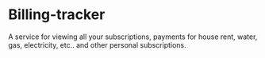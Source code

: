 # Billing-tracker
A service for viewing all your subscriptions, payments for house rent, water, gas, electricity, etc.. and other personal subscriptions.
